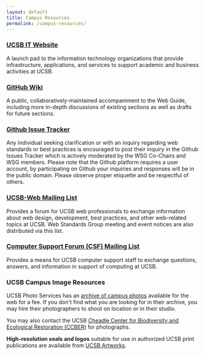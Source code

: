 ```yaml
---
layout: default
title: Campus Resources
permalink: /campus-resources/
---
```


### [UCSB IT Website](https://it.ucsb.edu/)

A launch pad to the information technology organizations that provide
infrastructure, applications, and services to support academic and business
activities at UCSB.

### [GitHub Wiki](https://github.com/ucsb-wsg/ucsb-wsg.github.io/wiki)

A public, collaboratively-maintained accompaniment to the Web Guide, including
more in-depth discussions of existing sections as well as drafts for future
sections.

### [Github Issue Tracker](https://github.com/ucsb-wsg/ucsb-wsg.github.io/issues)

Any individual seeking clarification or with an inquiry regarding web standards or best practices is encouraged to post their inquiry in the Github Issues Tracker which is actively moderated by the WSG Co-Chairs and WSG members. Please note that the Github platform requires a user account, by participating on Github your inquiries and responses will be in the public domain. Please observe proper etiquette and be respectful of others.

### [UCSB-Web Mailing List](https://lists.noc.ucsb.edu/mailman/listinfo/ucsb-web)

Provides a forum for UCSB web professionals to exchange information about web
design, development, best practices, and other web-related topics at UCSB. Web
Standards Group meeting and event notices are also distributed via this list.

### [Computer Support Forum (CSF) Mailing List](https://lists.noc.ucsb.edu/mailman/listinfo/csf)

Provides a means for UCSB computer support staff to exchange questions,
answers, and information in support of computing at UCSB.

### UCSB Campus Image Resources

UCSB Photo Services has an
[archive of campus photos](http://photo.production.id.ucsb.edu/) available for
the web for a fee. If you don't find what you are looking for in their archive,
you may hire their photographers to shoot on location or in their studio.

You may also contact the UCSB
[Cheadle Center for Biodiversity and Ecological Restoration (CCBER)](http://ccber.ucsb.edu)
for photographs.

**High-resolution seals and logos** suitable for use in authorized UCSB
print publications are available from
[UCSB Artworks](http://www.aw.id.ucsb.edu/logos/).
